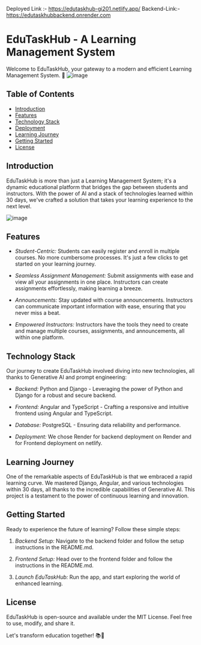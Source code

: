 
Deployed Link :- https://edutaskhub-gi201.netlify.app/
Backend-Link:- https://edutaskhubbackend.onrender.com


# EduTaskHub - A Learning Management System

Welcome to EduTaskHub, your gateway to a modern and efficient Learning Management System. 🚀
![image](https://github.com/MSaifKhan01/EduTaskHub/assets/119418918/31ae6cf6-4ce0-46ba-ac1b-71f865ed5750)


## Table of Contents
- [Introduction](#introduction)
- [Features](#features)
- [Technology Stack](#technology-stack)
- [Deployment](#deployment)
- [Learning Journey](#learning-journey)
- [Getting Started](#getting-started)
- [License](#license)

## Introduction

EduTaskHub is more than just a Learning Management System; it's a dynamic educational platform that bridges the gap between students and instructors. With the power of AI and a stack of technologies learned within 30 days, we've crafted a solution that takes your learning experience to the next level.

![image](https://github.com/MSaifKhan01/EduTaskHub/assets/119418918/47f40916-d4e7-4345-ba58-adcfe8fdee80)


## Features


- *Student-Centric:* Students can easily register and enroll in multiple courses. No more cumbersome processes. It's just a few clicks to get started on your learning journey.

- *Seamless Assignment Management:* Submit assignments with ease and view all your assignments in one place. Instructors can create assignments effortlessly, making learning a breeze.

- *Announcements:* Stay updated with course announcements. Instructors can communicate important information with ease, ensuring that you never miss a beat.

- *Empowered Instructors:* Instructors have the tools they need to create and manage multiple courses, assignments, and announcements, all within one platform.

## Technology Stack

Our journey to create EduTaskHub involved diving into new technologies, all thanks to Generative AI and prompt engineering:

- *Backend:* Python and Django - Leveraging the power of Python and Django for a robust and secure backend.

- *Frontend:* Angular and TypeScript - Crafting a responsive and intuitive frontend using Angular and TypeScript.

- *Database:* PostgreSQL - Ensuring data reliability and performance.

- *Deployment:* We chose Render for backend deployment  on Render and for Frontend deployment  on netlify.

## Learning Journey

One of the remarkable aspects of EduTaskHub is that we embraced a rapid learning curve. We mastered Django, Angular, and various technologies within 30 days, all thanks to the incredible capabilities of Generative AI. This project is a testament to the power of continuous learning and innovation.

## Getting Started

Ready to experience the future of learning? Follow these simple steps:

1. *Backend Setup:* Navigate to the backend folder and follow the setup instructions in the README.md.

2. *Frontend Setup:* Head over to the frontend folder and follow the instructions in the README.md.

3. *Launch EduTaskHub:* Run the app, and start exploring the world of enhanced learning.



## License

EduTaskHub is open-source and available under the MIT License. Feel free to use, modify, and share it.

Let's transform education together! 📚🌟
